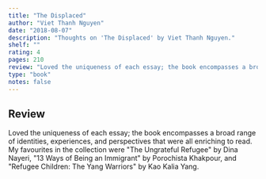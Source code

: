 ```yaml
---
title: "The Displaced"
author: "Viet Thanh Nguyen"
date: "2018-08-07"
description: "Thoughts on 'The Displaced' by Viet Thanh Nguyen."
shelf: ""
rating: 4
pages: 210
review: "Loved the uniqueness of each essay; the book encompasses a broad range of identities, experiences, and perspectives that were all enriching to read. My favourites in the collection were 'The Ungrateful Refugee' by Dina Nayeri, '13 Ways of Being an Immigrant' by Porochista Khakpour, and 'Refugee Children: The Yang Warriors' by Kao Kalia Yang."
type: "book"
notes: false
---
```


## Review

Loved the uniqueness of each essay; the book encompasses a broad range of identities, experiences, and perspectives that were all enriching to read. My favourites in the collection were "The Ungrateful Refugee" by Dina Nayeri, "13 Ways of Being an Immigrant" by Porochista Khakpour, and "Refugee Children: The Yang Warriors" by Kao Kalia Yang.
